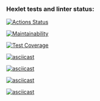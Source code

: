 ### Hexlet tests and linter status:

[![Actions Status](https://github.com/ZarinaRevazova/fullstack-javascript-project-46/actions/workflows/hexlet-check.yml/badge.svg)](https://github.com/ZarinaRevazova/fullstack-javascript-project-46/actions)

[![Maintainability](https://api.codeclimate.com/v1/badges/7233efbed0932e803116/maintainability)](https://codeclimate.com/github/ZarinaRevazova/fullstack-javascript-project-46/maintainability)

[![Test Coverage](https://api.codeclimate.com/v1/badges/7233efbed0932e803116/test_coverage)](https://codeclimate.com/github/ZarinaRevazova/fullstack-javascript-project-46/test_coverage)

[![asciicast](https://asciinema.org/a/gh3JRkFD1I4AAyc7KEudRQhsk.svg)](https://asciinema.org/a/gh3JRkFD1I4AAyc7KEudRQhsk)

[![asciicast](https://asciinema.org/a/pHLD5M17TtxPfSZ6RsSDeVJuQ.svg)](https://asciinema.org/a/pHLD5M17TtxPfSZ6RsSDeVJuQ)

[![asciicast](https://asciinema.org/a/jr3kjhRQJjJ6KJ2qDzS2ftTiN.svg)](https://asciinema.org/a/jr3kjhRQJjJ6KJ2qDzS2ftTiN)

[![asciicast](https://asciinema.org/a/ENkcl5J9PRH3hmPtS8JAB6J3O.svg)](https://asciinema.org/a/ENkcl5J9PRH3hmPtS8JAB6J3O)
